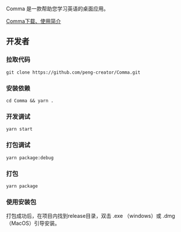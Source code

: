 Comma 是一款帮助您学习英语的桌面应用。

[Comma下载、使用简介](https://peng-creator.github.io/comma-web/comma/)

## 开发者
### 拉取代码
```
git clone https://github.com/peng-creator/Comma.git
```
### 安装依赖
```
cd Comma && yarn . 
```

### 开发调试
```
yarn start
```

### 打包调试
```
yarn package:debug
```

### 打包
```
yarn package
```

### 使用安装包
打包成功后，在项目内找到release目录，双击 .exe （windows）或 .dmg（MacOS）引导安装。